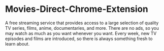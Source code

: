 # Movies-Direct-Chrome-Extension
A free streaming service that provides access to a large selection of quality TV series, films, anime, documentaries, and more.  There are no ads, so you may watch as much as you want whenever you want. Every week, new TV episodes and films are introduced, so there is always something fresh to learn about.
